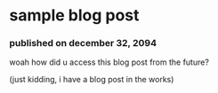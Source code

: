 # sample blog post
### published on december 32, 2094

woah how did u access this blog post from the future?

(just kidding, i have a blog post in the works)
